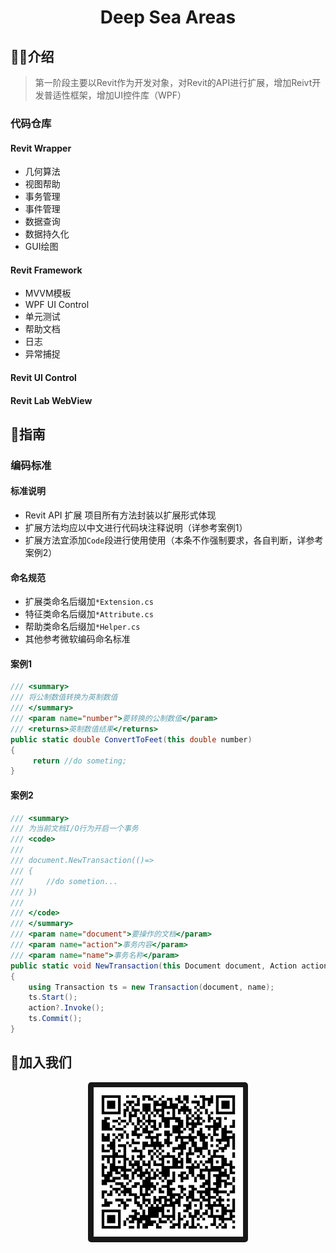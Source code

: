 <h1 align="center">Deep Sea Areas</h1>

## 🙋‍♀️介绍

> 第一阶段主要以Revit作为开发对象，对Revit的API进行扩展，增加Reivt开发普适性框架，增加UI控件库（WPF）

### 代码仓库
#### Revit Wrapper
* 几何算法
* 视图帮助
* 事务管理
* 事件管理
* 数据查询
* 数据持久化
* GUI绘图

#### Revit Framework
* MVVM模板
* WPF UI Control
* 单元测试
* 帮助文档
* 日志
* 异常捕捉

#### Revit UI Control

#### Revit Lab WebView


## 🌈指南

### 编码标准
#### 标准说明
* Revit API 扩展 项目所有方法封装以扩展形式体现
* 扩展方法均应以中文进行代码块注释说明（详参考案例1）
* 扩展方法宜添加<code>Code</code>段进行使用使用（本条不作强制要求，各自判断，详参考案例2）

#### 命名规范
* 扩展类命名后缀加<code>*Extension.cs</code>
* 特征类命名后缀加<code>*Attribute.cs</code>
* 帮助类命名后缀加<code>*Helper.cs</code>
* 其他参考微软编码命名标准

#### 案例1
``` C#
/// <summary>
/// 将公制数值转换为英制数值
/// </summary>
/// <param name="number">要转换的公制数值</param>
/// <returns>英制数值结果</returns>
public static double ConvertToFeet(this double number)
{
     return //do someting;
}
```

#### 案例2
``` C#
/// <summary>
/// 为当前文档I/O行为开启一个事务
/// <code>
/// 
/// document.NewTransaction(()=>
/// {
///     //do sometion...
/// })
/// 
/// </code>
/// </summary>
/// <param name="document">要操作的文档</param>
/// <param name="action">事务内容</param>
/// <param name="name">事务名称</param>
public static void NewTransaction(this Document document, Action action = null, string name = "Default Transaction Name")
{
    using Transaction ts = new Transaction(document, name);
    ts.Start();
    action?.Invoke();
    ts.Commit();
}
```

## 🍿加入我们

<p style="text-align:center">
<img style="border-radius:2%!important" 
     width="256px" 
     alt="deepseaareas" 
     src="./WeChatCode.jpg">
</p>
